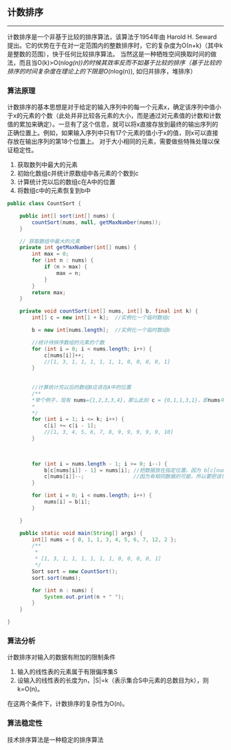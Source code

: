 ## 计数排序

---
计数排序是一个非基于比较的排序算法，该算法于1954年由 Harold H. Seward 提出。它的优势在于在对一定范围内的整数排序时，它的复杂度为Ο(n+k)（其中k是整数的范围），快于任何比较排序算法。 当然这是一种牺牲空间换取时间的做法，而且当O(k)>O(n*log(n))的时候其效率反而不如基于比较的排序（基于比较的排序的时间复杂度在理论上的下限是O(n*log(n)), 如归并排序，堆排序）

### 算法原理

计数排序的基本思想是对于给定的输入序列中的每一个元素x，确定该序列中值小于x的元素的个数（此处并非比较各元素的大小，而是通过对元素值的计数和计数值的累加来确定）。一旦有了这个信息，就可以将x直接存放到最终的输出序列的正确位置上。例如，如果输入序列中只有17个元素的值小于x的值，则x可以直接存放在输出序列的第18个位置上。
对于大小相同的元素，需要做些特殊处理以保证稳定性。

1. 获取数列中最大的元素
2. 初始化数组c并统计原数组中各元素的个数到c
3. 计算统计完以后的数组c在A中的位置
4. 将数组c中的元素恢复到b中

```java
public class CountSort {

    public int[] sort(int[] nums) {
        countSort(nums, null, getMaxNumber(nums));
    }

	// 获取数组中最大的元素
    private int getMaxNumber(int[] nums) {  
        int max = 0;
        for (int n : nums) {
            if (n > max) {
                max = n;
            }
        }
        return max;
    }

    private void countSort(int[] nums, int[] b, final int k) {
        int[] c = new int[1 + k];  //实例化一个临时数组c

        b = new int[nums.length];  //实例化一个临时数组b

		//统计待排序数组的元素的个数
        for (int i = 0; i < nums.length; i++) {
            c[nums[i]]++;
			//[1, 3, 1, 1, 1, 1, 1, 1, 0, 0, 0, 0, 1]
        }
		
		
		//计算统计完以后的数组B应该在A中的位置
		/**
		*举个例子，现有 nums={1,2,3,3,4}，那么此刻 c = {0,1,1,3,1}，即nums中有0个0,1个1,1个2,2个3,1个4。那么c下标对应的元素对应在nums中的位置就应该是从c[i]=c[i] + c[i-1]。例如，c[1] = c[1] + c[0] = 1 ，c[1]对应的下标1就应该是应该是nums中的第1个元素。
		*
		*/
        for (int i = 1; i <= k; i++) {
            c[i] += c[i - 1];
			//[1, 3, 4, 5, 6, 7, 8, 9, 9, 9, 9, 9, 10]
        }

		
		
        for (int i = nums.length - 1; i >= 0; i--) {
            b[c[nums[i]] - 1] = nums[i]; //把数据放在指定位置。因为 b[c[nums[i]] - 1]的值就是不比他大数据的个数。
            c[nums[i]]--;   			 //因为有相同数据的可能，所以要把该位置数据个数减一
        }

        for (int i = 0; i < nums.length; i++) {
            nums[i] = b[i];
        }

    }

    public static void main(String[] args) {
        int[] nums = { 0, 1, 1, 3, 4, 5, 6, 7, 12, 2 };
        /**
         * 
         * [1, 3, 1, 1, 1, 1, 1, 1, 0, 0, 0, 0, 1]
         */
        Sort sort = new CountSort();
        sort.sort(nums);

        for (int n : nums) {
            System.out.print(n + " ");
        }
    }

}

```
### 算法分析
计数排序对输入的数据有附加的限制条件


1. 输入的线性表的元素属于有限偏序集S
2. 设输入的线性表的长度为n，|S|=k（表示集合S中元素的总数目为k），则k=O(n)。
 
在这两个条件下，计数排序的复杂性为O(n)。

### 算法稳定性

技术排序算法是一种稳定的排序算法
